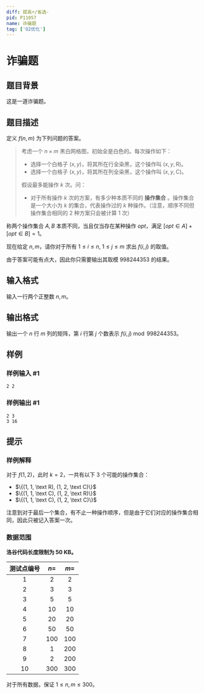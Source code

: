 ```yaml
---
diff: 提高+/省选-
pid: P11057
name: 诈骗题
tag: ['O2优化']
---
```

# 诈骗题
## 题目背景

这是一道诈骗题。
## 题目描述

定义 $f(n,m)$ 为下列问题的答案。

> 考虑一个 $n\times m$ 黑白网格图，初始全是白色的。每次操作如下：
> - 选择一个白格子 $(x,y)$，将其所在行全染黑，这个操作叫 $(x,y,\text{R})$。
> - 选择一个白格子 $(x,y)$，将其所在列全染黑，这个操作叫 $(x,y,\text{C})$。
> 
> 假设最多能操作 $k$ 次。问：
> 
> - 对于所有操作 $k$ 次的方案，有多少种本质不同的 **操作集合** 。操作集合是一个大小为 $k$ 的集合，代表操作过的 $k$ 种操作。（注意，顺序不同但操作集合相同的 $2$ 种方案只会被计算 $1$ 次）

称两个操作集合 $A, B$ 本质不同，当且仅当存在某种操作 $opt$，满足 $[opt \in A] + [opt \in B] = 1$。

现在给定 $n,m$，请你对于所有 $1\le i\le n,\ 1\le j\le m$ 求出 $f(i,j)$ 的取值。

由于答案可能有点大，因此你只需要输出其取模 $998244353$ 的结果。
## 输入格式

输入一行两个正整数 $n,m$。
## 输出格式

输出一个 $n$ 行 $m$ 列的矩阵，第 $i$ 行第 $j$ 个数表示 $f(i,j)\bmod 998244353$。
## 样例

### 样例输入 #1
```
2 2
```
### 样例输出 #1
```
2 3
3 16
```
## 提示

### 样例解释

对于 $f(1, 2)$，此时 $k = 2$，一共有以下 $3$ 个可能的操作集合：

- $\{(1, 1, \text R), (1, 2, \text C)\}$
- $\{(1, 1, \text C), (1, 2, \text R)\}$
- $\{(1, 1, \text C), (1, 2, \text C)\}$

注意到对于最后一个集合，有不止一种操作顺序，但是由于它们对应的操作集合相同，因此只被记入答案一次。

### 数据范围

**洛谷代码长度限制为 $\textbf{50\ KB}$。**

| 测试点编号 | $n=$ | $m=$ |
| :----------: | :----------: | :----------: |
| $1$ | $2$ | $2$ |
| $2$ | $3$ | $3$ |
| $3$ | $5$ | $5$ |
| $4$ | $10$ | $10$ |
| $5$ | $20$ | $20$ |
| $6$ | $50$ | $50$ |
| $7$ | $100$ | $100$ |
| $8$ | $1$ | $200$ |
| $9$ | $2$ | $200$ |
| $10$ | $300$ | $300$ |

对于所有数据，保证 $1\le n,m\le 300$。
